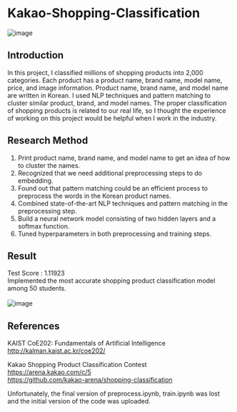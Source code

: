 # Kakao-Shopping-Classification

![image](https://user-images.githubusercontent.com/87184009/127741874-88c11a0a-51d5-4c79-829e-b88066684140.png)

## Introduction

In this project, I classified millions of shopping products into 2,000 categories. Each product has a product name, brand name, model name, price, and image information. Product name, brand name, and model name are written in Korean. I used NLP techniques and pattern matching to cluster similar product, brand, and model names. The proper classification of shopping products is related to our real life, so I thought the experience of working on this project would be helpful when I work in the industry.

## Research Method

1. Print product name, brand name, and model name to get an idea of how to cluster the names.
2. Recognized that we need additional preprocessing steps to do embedding.
3. Found out that pattern matching could be an efficient process to preprocess the words in the Korean product names.
4. Combined state-of-the-art NLP techniques and pattern matching in the preprocessing step.
5. Build a neural network model consisting of two hidden layers and a softmax function.
6. Tuned hyperparameters in both preprocessing and training steps.

## Result

Test Score : 1.11923 \
Implemented the most accurate shopping product classification model among 50 students.
<br/><br/>
![image](https://user-images.githubusercontent.com/87184009/127637326-58a6fe34-25e4-4540-b380-63dde355f891.png)

## References

KAIST CoE202: Fundamentals of Artificial Intelligence \
http://kalman.kaist.ac.kr/coe202/

Kakao Shopping Product Classification Contest\
https://arena.kakao.com/c/5 \
https://github.com/kakao-arena/shopping-classification

Unfortunately, the final version of preprocess.ipynb, train.ipynb was lost and the initial version of the code was uploaded.
